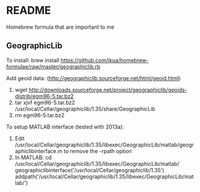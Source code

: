 # README #

Homebrew formula that are important to me

## GeographicLib
To install: brew install https://github.com/jkua/homebrew-formulae/raw/master/geographiclib.rb

Add geoid data: (http://geographiclib.sourceforge.net/html/geoid.html)

1. wget http://downloads.sourceforge.net/project/geographiclib/geoids-distrib/egm96-5.tar.bz2
2. tar xjvf egm96-5.tar.bz2 /usr/local/Cellar/geographiclib/1.35/share/GeographicLib
3. rm egm96-5.tar.bz2

To setup MATLAB interface (tested with 2013a): 

1. Edit /usr/local/Cellar/geographiclib/1.35/libexec/GeographicLib/matlab/geographiclibinterface.m to remove the -rpath option
2. In MATLAB:
     cd /usr/local/Cellar/geographiclib/1.35/libexec/GeographicLib/matlab/
     geographiclibinterface('/usr/local/Cellar/geographiclib/1.35')
     addpath('/usr/local/Cellar/geographiclib/1.35/libexec/GeographicLib/matlab/')

